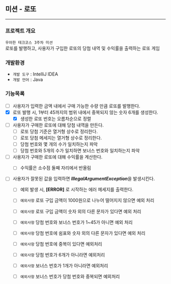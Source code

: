 ## 미션 - 로또

---
### 프로젝트 개요
`우아한 테크코스 3주차 미션`          
로또를 발행하고, 사용자가 구입한 로또의 당첨 내역 및 수익률을 출력하는 로또 게임

### 개발환경
* `개발 도구` : IntelliJ IDEA
* `개발 언어` : Java

### 기능목록
- [ ] 사용자가 입력한 금액 내에서 구매 가능한 수량 만큼 로또를 발행한다.
- [X] 로또 발행 시, 1부터 45까지의 범위 내에서 중복되지 않는 숫자 6개를 생성한다.
    - [X] 생성한 로또 번호는 오름차순으로 정렬
- [ ] 사용자가 구매한 로또에 대해 당첨 내역을 만든다.
    - [ ] 로또 당첨 기준은 열거형 상수로 정리한다.
    - [ ] 로또 당첨 메세지는 열거형 상수로 정리한다.
    - [ ] 당첨 번호와 몇 개의 수가 일치하는지 파악
    - [ ] 당첨 번호와 5개의 수가 일치하면 보너스 번호와 일치하는지 파악
- [ ] 사용자가 구매한 로또에 대해 수익률을 계산한다.
    - [ ] 수익률은 소수점 둘째 자리에서 반올림


- [ ] 사용자가 잘못된 값을 입력하면 ***IllegalArgumentException***을 발생시킨다.
    - [ ] 예외 발생 시, **\[ERROR\]** 로 시작하는 에러 메세지를 출력한다.
    - [ ] `예외사항` 로또 구입 금액이 1000원으로 나누어 떨어지지 않으면 예외 처리
    - [ ] `예외사항` 로또 구입 금액이 숫자 외의 다른 문자가 있다면 예외 처리
    - [ ] `예외사항` 당첨 번호와 보너스 번호가 1~45가 아니면 예외 처리
    - [ ] `예외사항` 당첨 번호에 쉼표와 숫자 외의 다른 문자가 있다면 예외 처리
    - [ ] `예외사항` 당첨 번호에 중복이 있다면 예외처리
    - [ ] `예외사항` 당첨 번호가 6개가 아니라면 예외처리
    - [ ] `예외사항` 보너스 번호가 1개가 아니라면 예외처리
    - [ ] `예외사항` 보너스 번호가 당첨 번호와 중복되면 예외처리
  
